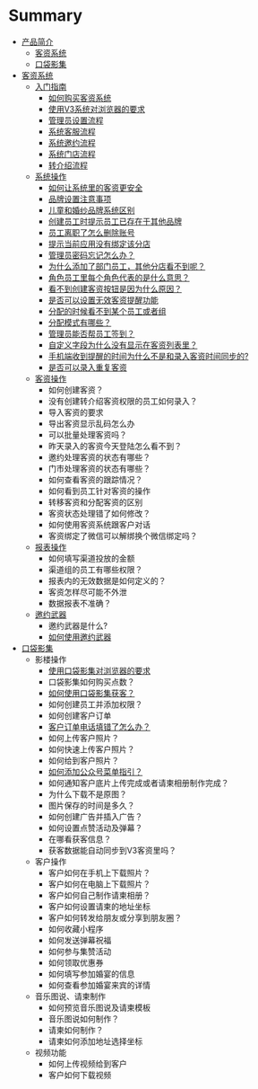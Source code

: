 # Summary

* [产品简介](README.md)
  * [客资系统](ke-zi-xi-tong.md)
  * [口袋影集](kou-dai-ying-ji.md)
* [客资系统](chapter1.md)
  * [入门指南](ru-men-zhi-nan.md)
    * [如何购买客资系统](chapter1/ke-zi-xi-tong.md)
    * [使用V3系统对浏览器的要求](chapter1/shi-yong-v3-xi-tong-dui-liu-lan-qi-de-yao-qiu.md)
    * [管理员设置流程](chapter1/ke-zi-v3-xi-tong-guan-li-yuan-she-zhi-liu-cheng.md)
    * [系统客服流程](chapter1/xi-tong-ke-fu-liu-cheng.md)
    * [系统邀约流程](chapter1/xi-tong-yao-yue-liu-cheng.md)
    * [系统门店流程](chapter1/xi-tong-men-dian-liu-cheng.md)
    * [转介绍流程](chapter1/zhuan-jie-shao-liu-cheng.md)
  * [系统操作](www.md)
    * [如何让系统里的客资更安全](www/ru-he-rang-xi-tong-li-de-ke-zi-geng-an-quan.md)
    * [品牌设置注意事项](www/pin-pai-she-zhi-zhu-yi-shi-xiang.md)
    * [儿童和婚纱品牌系统区别](www/er-tong-he-hun-sha-pin-pai-xi-tong-qu-bie.md)
    * [创建员工时提示员工已存在于其他品牌](www/1er-tong-bi-hun-sha-duo-yi-ge-yi-yuan-de-ke-zi-lai-yuan-ff0c-chuang-jian-ke-zi-de-shi-hou-ke-yi-xuan-ze-yi-yuan-wei-ke-zi-lai-yuan-ff0c-qie-zai-ke-zi-biao-ke-shai-xuan-yi-yuan-jin-xing-jian-suo-ff1b-2-chuang-jian-ke-zi-tian-ru-xin-xi-shi-ff0c-hun-sha-shi.md)
    * [员工离职了怎么删除账号](www/yuan-gong-li-zhi-le-zen-yao-shan-chu-zhang-hao.md)
    * [提示当前应用没有绑定该分店](www/ti-shi-dang-qian-ying-yong-mei-you-bang-ding-gai-fen-dian-zen-yao-ban-ff1f.md)
    * [管理员密码忘记怎么办？](www/guan-li-yuan-mi-ma-wang-ji-zen-yao-ban-ff1f.md)
    * [为什么添加了部门员工，其他分店看不到呢？](www/wei-shi-yao-tian-jia-le-bu-men-yuan-gong-ff0c-qi-ta-fen-dian-kan-bu-dao-ni-ff1f.md)
    * [角色员工里每个角色代表的是什么意思？](www/jiao-se-yuan-gong-li-mei-ge-jiao-se-dai-biao-de-shi-shi-yao-yi-si-ff1f.md)
    * [看不到创建客资按钮是因为什么原因？](www/kan-bu-dao-chuang-jian-ke-zi-an-niu-shi-yin-wei-shi-yao-yuan-yin-ff1f.md)
    * [是否可以设置无效客资提醒功能](www/shi-fou-ke-yi-she-zhi-wu-xiao-ke-zi-ti-xing-gong-neng.md)
    * [分配的时候看不到某个员工或者组](www/fen-pei-de-shi-hou-kan-bu-dao-mou-ge-yuan-gong-huo-zhe-zu.md)
    * [分配模式有哪些？](www/fen-pei-mo-shi-you-na-xie-ff1f.md)
    * [管理员能否帮员工签到？](www/guan-li-yuan-neng-fou-bang-yuan-gong-qian-dao-ff1f.md)
    * [自定义字段为什么没有显示在客资列表里？](www/zi-ding-yi-zi-duan-wei-shi-yao-mei-you-xian-shi-zai-ke-zi-lie-biao-li-ff1f.md)
    * [手机端收到提醒的时间为什么不是和录入客资时间同步的?](www/shou-ji-duan-shou-dao-ti-xing-de-shi-jian-wei-shi-yao-bu-shi-he-lu-ru-ke-zi-shi-jian-tong-bu-76843f.md)
    * [是否可以录入重复客资](www/shi-fou-ke-yi-lu-ru-zhong-fu-ke-zi.md)
  * [客资操作](ke-zi-cao-zuo.md)
    * 如何创建客资？
    * 没有创建转介绍客资权限的员工如何录入？
    * 导入客资的要求
    * 导出客资显示乱码怎么办
    * 可以批量处理客资吗？
    * 昨天录入的客资今天登陆怎么看不到？
    * 邀约处理客资的状态有哪些？
    * 门市处理客资的状态有哪些？
    * 如何查看客资的跟踪情况？
    * 如何看到员工针对客资的操作
    * 转移客资和分配客资的区别
    * 客资状态处理错了如何修改？
    * 如何使用客资系统跟客户对话
    * 客资绑定了微信可以解绑换个微信绑定吗？
  * [报表操作](bao-biao-cao-zuo.md)
    * 如何填写渠道投放的金额
    * 渠道组的员工有哪些权限？
    * 报表内的无效数据是如何定义的？
    * 客资怎样尽可能不外泄
    * 数据报表不准确？
  * [邀约武器](yao-yue-wu-qi.md)
    * 邀约武器是什么?
    * [如何使用邀约武器](yao-yue-wu-qi/yao-yue-wu-qi-shi-shi-4e483f.md)
* [口袋影集](kou-dai-ying-ji.md)
  * 影楼操作
    * [使用口袋影集对浏览器的要求](shi-yong-kou-dai-ying-ji-dui-liu-lan-qi-de-yao-qiu.md)
    * 口袋影集如何购买点数？
    * [如何使用口袋影集获客？](ru-he-shi-yong-kou-dai-ying-ji-huo-ke-ff1f.md)
    * 如何创建员工并添加权限？
    * 如何创建客户订单
    * [客户订单电话填错了怎么办？](shi-yong-kou-dai-ying-ji-dui-liu-lan-qi-de-yao-qiu/ke-hu-ding-dan-dian-hua-tian-cuo-le-zen-yao-ban-ff1f.md)
    * 如何上传客户照片？
    * 如何快速上传客户照片？
    * 如何给到客户照片？
    * [如何添加公众号菜单指引？](ru-he-gei-dao-ke-hu-zhao-pian-ff1f.md)
    * 如何通知客户底片上传完成或者请柬相册制作完成？
    * 为什么下载不是原图？
    * 图片保存的时间是多久？
    * 如何创建广告并插入广告？
    * 如何设置点赞活动及弹幕？
    * 在哪看获客信息？
    * 获客数据能自动同步到V3客资里吗？
  * 客户操作
    * 客户如何在手机上下载照片？
    * 客户如何在电脑上下载照片？
    * 客户如何自己制作请柬相册？
    * 客户如何设置请柬的地址坐标
    * 客户如何转发给朋友或分享到朋友圈？
    * 如何收藏小程序
    * 如何发送弹幕祝福
    * 如何参与集赞活动
    * 如何领取优惠券
    * 如何填写参加婚宴的信息
    * 如何查看参加婚宴来宾的详情
  * 音乐图说、请柬制作
    * 如何预览音乐图说及请柬模板
    * 音乐图说如何制作？
    * 请柬如何制作？
    * 请柬如何添加地址选择坐标
  * 视频功能
    * 如何上传视频给到客户
    * 客户如何下载视频

